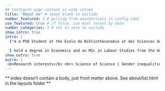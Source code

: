 ```yaml
---
## Configure page content in wide column
title: "About me" # leave blank to exclude
number_featured: 1 # pulling from mainSections in config.toml
use_featured: true # if false, use most recent by date
number_categories: 3 # set to zero to exclude
show_intro: true
intro: |
  I'm a PhD Student at the École de Bibliothéconomie et des Sciences de l’Information (Université de Montréal), researching gender inequalities in science through bibliometrics. My work aims to uncover how these disparities shape scientific knowledge.
  
  I hold a degree in Economics and an MSc in Labour Studies from the University of Buenos Aires, Argentina. As a member of Ecofeminita, I help promote gender equality by sharing data, statistics and academic content. I also contribute to rOpenSci and maintain the eph R package.
show_outro: true
outro: |
 <b>Research interests</b> <br> Science of Science | Gender inequalities | The topic space of science
---
```


** index doesn't contain a body, just front matter above.
See about/list.html in the layouts folder **
